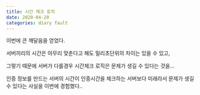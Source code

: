 ```yaml
---
title: 시간 체크 로직
date: 2020-04-20
categories: diary fault
---
```

이번에 큰 깨달음을 얻었다.

서버끼리의 시간은 아무리 맞춘다고 해도 밀리초단위의 차이는 있을 수 있고,

그렇기 때문에 서버가 다를경우 시간체크 로직은 문제가 생길 수 있다는 것을...

인증 정보를 만드는 서버의 시간이 인증시간을 체크하는 서버보다 미래라서 문제가 생길 수 있다는 사실을 이번에 경험했다..
